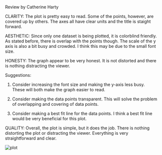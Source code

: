 Review by Catherine Harty

CLARITY: The plot is pretty easy to read. Some of the points, however, are covered up by others. 
The axes all have clear units and the title is staight forward.

AESTHETIC: Since only one dataset is being plotted, it is colorblind friendly. As stated before, there is overlap with the points though.
The scale of the y axis is also a bit busy and crowded. I think this may be due to the small font size. 

HONESTY: The graph appear to be very honest. It is not distorted and there is nothing distracting the viewer.

Suggestions: 
1) Consider increasing the font size and making the y-axis less busy. These will both make the graph easier to read.

2) Consider making the data points transparent. This will solve the problem of overlapping and covering of data points.

3) Consider making a best fit line for the data points. I think a best fit line would be very beneficial for this plot.

QUALITY: Overall, the plot is simple, but it does the job. There is nothing distorting the plot or distracting the viewer. 
Everything is very straightforward and clear.

![plot](https://raw.githubusercontent.com/samuelmat/DSPS_sMatylewicz/master/HW8_/carData.png)
